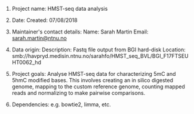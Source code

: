 1. Project name:
	HMST-seq data analysis

2. Date: 
	Created: 07/08/2018

3. Maintainer's contact details: 
	Name: Sarah Martin
	Email: sarah.martin@ntnu.no

4.  Data origin: 
	Description: Fastq file output from BGI hard-disk
	Location: smb://havpryd.medisin.ntnu.no/sarahfo/HMST_seq_BVL/BGI_F17FTSEUHT0062_hd

5. Project goals:
	Analyse HMST-seq data for characterizing 5mC and 5hmC modified bases. This involves creating an in silico digested genome, 
	mapping to the custom reference genome, counting mapped reads and normalizing to make pairwise comparisons.

6. Dependencies:
	e.g. bowtie2, limma, etc.


